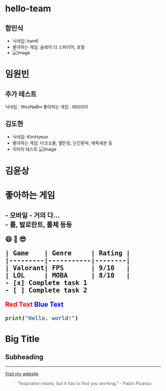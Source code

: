 # hello-team
## 함민식
* 닉네임: ham6
* 좋아하는 게임: 슬레이 더 스파이어, 포탈
* ![Image](https://github.com/user-attachments/assets/0d1ce8d1-9a2d-4834-91ff-ce30cf6be222)


 # 임원빈
 ## 추가 테스트
 닉네임 : WooNaBin
 좋아하는 게임 : 테라리아


 ## 김도현
* 닉네임: KimHyeun
* 좋아하는 게임: 다크소울, 엘든링, 단간론파, 에픽세븐 등
*  이미지 테스트
 ![Image](https://github.com/user-attachments/assets/23a9ff9f-6c14-4658-a2cb-489dc3feb3dd)
 

 # 김윤상
<h1>좋아하는 게임<h2>
 - 모바일 - 거의 다...<br>
 - 롤, 발로란트, 롤체 등등<br>

:smile: :rocket: :sunglasses:

<pre>
| Game    | Genre     | Rating |
|---------|-----------|--------|
| Valorant| FPS       | 9/10   |
| LOL     | MOBA      | 8/10   |
- [x] Complete task 1
- [ ] Complete task 2
</pre>

<span style="color:red">Red Text</span>
<span style="color:blue">Blue Text</span>

```python
print("Hello, world!")
```
# Big Title
## Subheading
---
[Visit my website](https://www.naver.com)
> "Inspiration exists, but it has to find you working." - Pablo Picasso
